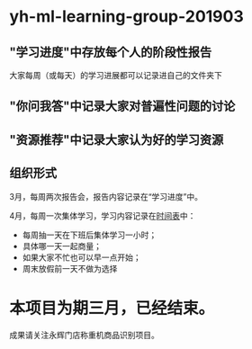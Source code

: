 # yh-ml-learning-group-201903

## "学习进度"中存放每个人的阶段性报告

大家每周（或每天）的学习进展都可以记录进自己的文件夹下

## "你问我答"中记录大家对普遍性问题的讨论

## "资源推荐"中记录大家认为好的学习资源

## 组织形式

3月，每周两次报告会，报告内容记录在“学习进度”中。

4月，每周一次集体学习，学习内容记录在[时间表](https://github.com/davelet/yh-ml-learning-group-201903/blob/master/%E9%9B%86%E4%BD%93%E5%AD%A6%E4%B9%A0%E6%97%B6%E9%97%B4%E8%A1%A8.md)中：

- 每周抽一天在下班后集体学习一小时；
- 具体哪一天一起商量；
- 如果大家不忙也可以早一点开始；
- 周末放假前一天不做为选择

# 本项目为期三月，已经结束。
成果请关注永辉门店称重机商品识别项目。
